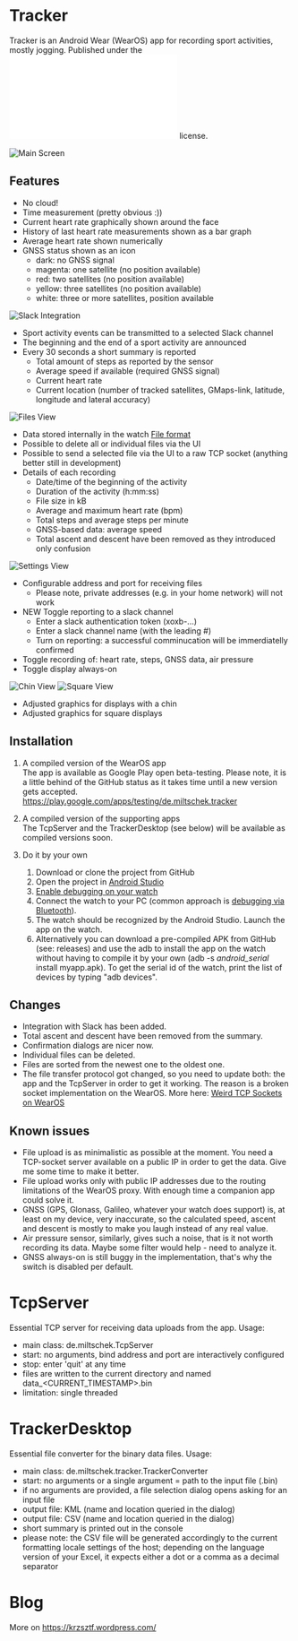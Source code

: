 Tracker
=======

Tracker is an Android Wear (WearOS) app for recording sport activities, mostly jogging. Published under the ![MIT](LICENSE.txt) license.

![Main Screen](Screenshots/device-2020-08-16-155128.png)

Features
--------
- No cloud!
- Time measurement (pretty obvious :))
- Current heart rate graphically shown around the face
- History of last heart rate measurements shown as a bar graph
- Average heart rate shown numerically
- GNSS status shown as an icon
  - dark: no GNSS signal
  - magenta: one satellite (no position available)
  - red: two satellites (no position available)
  - yellow: three satellites (no position available)
  - white: three or more satellites, position available

![Slack Integration](Screenshots/Screenshot_20201115-215123_Slack.jpg)
- Sport activity events can be transmitted to a selected Slack channel
- The beginning and the end of a sport activity are announced
- Every 30 seconds a short summary is reported
  - Total amount of steps as reported by the sensor
  - Average speed if available (required GNSS signal)
  - Current heart rate
  - Current location (number of tracked satellites, GMaps-link, latitude, longitude and lateral accuracy)

![Files View](Screenshots/device-2020-11-15-193937.png)
- Data stored internally in the watch [File format](FILE_FORMAT.md)
- Possible to delete all or individual files via the UI
- Possible to send a selected file via the UI to a raw TCP socket (anything better still in development)
- Details of each recording
  - Date/time of the beginning of the activity
  - Duration of the activity (h:mm:ss)
  - File size in kB
  - Average and maximum heart rate (bpm)
  - Total steps and average steps per minute
  - GNSS-based data: average speed
  - Total ascent and descent have been removed as they introduced only confusion

![Settings View](Screenshots/device-2020-08-16-171256.png)
- Configurable address and port for receiving files
  - Please note, private addresses (e.g. in your home network) will not work
- NEW Toggle reporting to a slack channel
  - Enter a slack authentication token (xoxb-...)
  - Enter a slack channel name (with the leading #)
  - Turn on reporting: a successful comminucation will be immerdiatelly confirmed
- Toggle recording of: heart rate, steps, GNSS data, air pressure
- Toggle display always-on

![Chin View](Screenshots/device-2020-09-27-221000.png)
![Square View](Screenshots/device-2020-09-27-173821.png)
- Adjusted graphics for displays with a chin
- Adjusted graphics for square displays

Installation
------------
1. A compiled version of the WearOS app<br/>
The app is available as Google Play open beta-testing. Please note, it is a little behind of the GitHub status as it takes time until a new version gets accepted.<br/>
https://play.google.com/apps/testing/de.miltschek.tracker

1. A compiled version of the supporting apps<br/>
The TcpServer and the TrackerDesktop (see below) will be available as compiled versions soon.

1. Do it by your own
    1. Download or clone the project from GitHub
    1. Open the project in [Android Studio](https://developer.android.com/studio)
    1. [Enable debugging on your watch](https://developer.android.com/training/wearables/apps/debugging#enable-dev-options)
    1. Connect the watch to your PC (common approach is [debugging via Bluetooth](https://developer.android.com/training/wearables/apps/debugging#usb-debugging)).
    1. The watch should be recognized by the Android Studio. Launch the app on the watch.
    1. Alternatively you can download a pre-compiled APK from GitHub (see: releases) and use the adb to install the app on the watch without having to compile it by your own (adb -s *android_serial* install myapp.apk). To get the serial id of the watch, print the list of devices by typing "adb devices".

Changes
-------
- Integration with Slack has been added.
- Total ascent and descent have been removed from the summary.
- Confirmation dialogs are nicer now.
- Individual files can be deleted.
- Files are sorted from the newest one to the oldest one.
- The file transfer protocol got changed, so you need to update both: the app and the TcpServer in order to get it working. The reason is a broken socket implementation on the WearOS. More here: [Weird TCP Sockets on WearOS](https://krzsztf.wordpress.com/2020/08/30/weird-tcp-sockets-on-wearos/)

Known issues
------------
- File upload is as minimalistic as possible at the moment. You need a TCP-socket server available on a public IP in order to get the data. Give me some time to make it better.
- File upload works only with public IP addresses due to the routing limitations of the WearOS proxy. With enough time a companion app could solve it.
- GNSS (GPS, Glonass, Galileo, whatever your watch does support) is, at least on my device, very inaccurate, so the calculated speed, ascent and descent is mostly to make you laugh instead of any real value.
- Air pressure sensor, similarly, gives such a noise, that is it not worth recording its data. Maybe some filter would help - need to analyze it.
- GNSS always-on is still buggy in the implementation, that's why the switch is disabled per default.

TcpServer
=========
Essential TCP server for receiving data uploads from the app.
Usage:
- main class: de.miltschek.TcpServer
- start: no arguments, bind address and port are interactively configured
- stop: enter 'quit' at any time
- files are written to the current directory and named data_<CURRENT_TIMESTAMP>.bin
- limitation: single threaded

TrackerDesktop
==============
Essential file converter for the binary data files.
Usage:
- main class: de.miltschek.tracker.TrackerConverter
- start: no arguments or a single argument = path to the input file (.bin)
- if no arguments are provided, a file selection dialog opens asking for an input file
- output file: KML (name and location queried in the dialog)
- output file: CSV (name and location queried in the dialog)
- short summary is printed out in the console
- please note: the CSV file will be generated accordingly to the current formatting locale settings of the host; depending on the language version of your Excel, it expects either a dot or a comma as a decimal separator

Blog
====

More on https://krzsztf.wordpress.com/

